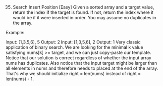 35. Search Insert Position [Easy]
    Given a sorted array and a target value, return the index if the target is found. If not, return the index where it would be if it were inserted in order. You may assume no duplicates in the array.

Example:

Input: [1,3,5,6], 5
Output: 2
Input: [1,3,5,6], 2
Output: 1
Very classic application of binary search. We are looking for the minimal k value satisfying nums[k] >= target, and we can just copy-paste our template. Notice that our solution is correct regardless of whether the input array nums has duplicates. Also notice that the input target might be larger than all elements in nums and therefore needs to placed at the end of the array. That's why we should initialize right = len(nums) instead of right = len(nums) - 1.

